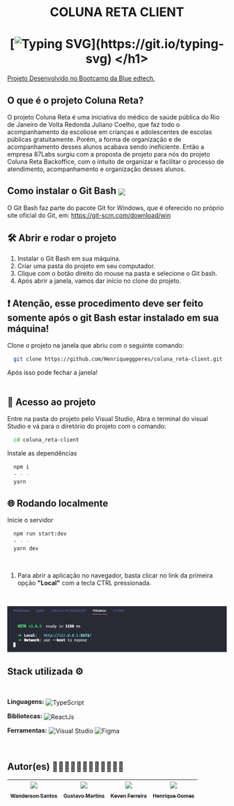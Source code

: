 
# <h1 align="center">COLUNA RETA CLIENT</h1>

#  <h1 align="center"> [![Typing SVG](https://readme-typing-svg.herokuapp.com/?color=ffffff&size=35&center=true&vCenter=true&width=1000&lines=Seja+bem+vindo(a)+ao+Coluna+Reta!)](https://git.io/typing-svg) </h1>

 [Projeto Desenvolvido no Bootcamp da Blue edtech.](https://blueedtech.gitbook.io/bootcamp/cases/87-labs/app-coluna-reta#admin-apenas-sera-necessario-conseguir-fazer-o-cadastro-das-informacoes-via-seed-database-ou-swagger)
 ## O que é o projeto Coluna Reta?
 O projeto Coluna Reta é uma iniciativa do médico de saúde pública do Rio de Janeiro de Volta Redonda Juliano Coelho, que faz todo o acompanhamento da escoliose em crianças e adolescentes de escolas públicas gratuitamente. Porém, a forma de organização e de acompanhamento desses alunos acabava sendo ineficiente. Então a empresa 87Labs surgiu com a proposta de projeto para nós do projeto Coluna Reta Backoffice, com o intuito de organizar e facilitar o processo de atendimento, acompanhamento e organização desses alunos.


 ## Como instalar o Git Bash  <img align="center" width="20px" src="https://cdn.jsdelivr.net/gh/devicons/devicon/icons/git/git-original.svg" />
 
O Git Bash faz parte do pacote Git for Windows, que é oferecido no próprio site oficial do Git, em: https://git-scm.com/download/win
 
 
## 🛠️ Abrir e rodar o projeto

1. Instalar o Git Bash em sua máquina. <br>
2. Criar uma pasta do projeto em seu computador. <br>
3. Clique com o botão direito do mouse na pasta e selecione o Git bash. <br>
4. Após abrir a janela, vamos dar início no clone do projeto.<br>


## ❗ Atenção, esse procedimento deve ser feito somente após o git Bash estar instalado em sua máquina!

Clone o projeto na janela que abriu com o seguinte comando:

```bash
  git clone https://github.com/Henriqueggperes/coluna_reta-client.git
```
Após isso pode fechar a janela!
<br> 
<br> 

## 📁 Acesso ao projeto

Entre na pasta do projeto pelo Visual Studio, Abra o terminal do visual Studio e 
vá para o diretório do projeto com o comando:

```bash
  cd coluna_reta-client
```

Instale as dependências

```bash
  npm i
  - - -
  yarn
```

## 🌐 Rodando localmente


Inicie o servidor

```bash
  npm run start:dev
  - - -
  yarn dev
```
<br> 

1. Para abrir a aplicação no navegador, basta clicar no link da primeira opção <b>"Local"</b> com a tecla CTRL pressionada. 
<br> 

![image](https://github.com/Henriqueggperes/coluna_reta-client/blob/main/src/assets/img/serverReact.png)


## Stack utilizada ⚙
<br> 

**Linguagens:** 
  <img align="center" alt="TypeScript" src="https://img.shields.io/badge/-Typescript-blue?style=for-the-badge&logo=typescript&message=TypeScript&color=blue&logoColor=white">  
  
**Bibliotecas:** 
 <img align="center" alt="ReactJs" src="https://img.shields.io/badge/-ReactJs-informational?style=for-the-badge&logo=react&message==white&logoColor=white"> 
 
**Ferramentas:** 
  <img align="center" src="https://img.shields.io/badge/Visual_Studio_Code-0078D4?style=for-the-badge&logo=visual%20studio%20code&logoColor=white" alt="Visual Studio"> 
  <img align="center" src="https://img.shields.io/badge/-Figma-blueviolet?style=for-the-badge&logo=figma&logoColor=white" alt="Figma"> 
    
<br> 

## Autor(es) 👨🏼‍💻👨🏼‍💻👨🏼‍💻👨🏼‍💻

| [<img src="https://avatars.githubusercontent.com/u/81826043?s=96&v=4" width=115><br><sub>Wanderson Santos</sub>](https://github.com/wandersonDeve) | [<img src="https://avatars.githubusercontent.com/u/82534304?v=4" width=115><br><sub>Gustavo Martins</sub>](https://github.com/gumartins77) | [<img src="https://avatars.githubusercontent.com/u/55964670?v=4" width=115><br><sub>Keven Ferreira</sub>](https://github.com/Kevenfz) | [<img src="https://avatars.githubusercontent.com/u/97991367?v=4" width=115><br><sub>Henrique Gomes</sub>](https://github.com/Henriqueggperes) |
| :------------------------------------------------------------------------------------------------------------------------------------------------: | :----------------------------------------------------------------------------------------------------------------------------------------: | :-----------------------------------------------------------------------------------------------------------------------------------: | :-------------------------------------------------------------------------------------------------------------------------------------------: |
